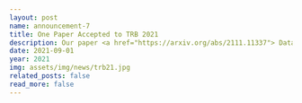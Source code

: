 ```yaml
---
layout: post
name: announcement-7
title: One Paper Accepted to TRB 2021
description: Our paper <a href="https://arxiv.org/abs/2111.11337"> Data-driven Graph Filter based Graph Convolutional Neural Network Approach for Network-Level Multi-Step Traffic Prediction </a> has been accepted to <a href="https://www.nationalacademies.org/trb/transportation-research-board">Transportation Research Board</a>, the largest transportation conference. Congratulations to all the authors!
date: 2021-09-01
year: 2021
img: assets/img/news/trb21.jpg
related_posts: false
read_more: false
---
```

